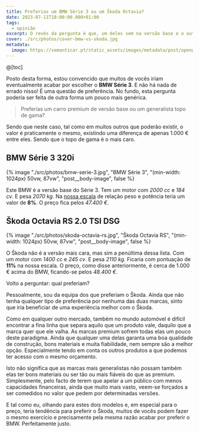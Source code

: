 ```yaml
---
title: Preferias um BMW Série 3 ou um Škoda Octavia?
date: 2023-07-11T18:00:00.000+01:00
tags:
  - opinião
excerpt: O revés da pergunta é que, um deles vem na versão base e o outro é do mais equipado que se pode encontrar. E o preço não seria uma questão, uma vez que ambos custam sensivelmente o mesmo.
cover: ./src/photos/cover-bmw-vs-skoda.jpg
metadata:
  image: https://semanticar.pt/static_assets/images/metadata/post/opengraph-bmw-vs-skoda.jpg
---
```

@[toc]

Posto desta forma, estou convencido que muitos de vocês iriam eventualmente acabar por escolher o **BMW Série 3**. E não há nada de errado nisso! É uma questão de preferência. No fundo, esta pergunta poderia ser feita de outra forma um pouco mais genérica.

> Preferias um carro premium de versão base ou um generalista topo de gama?

Sendo que neste caso, tal como em muitos outros que poderão existir, o valor é praticamente o mesmo, existindo uma diferença de apenas 1.000 € entre eles. Sendo que o topo de gama é o mais caro.

## BMW Série 3 320i
{% image
  "./src/photos/bmw-serie-3.jpg",
  "BMW Série 3",
  "(min-width: 1024px) 50vw, 87vw",
  "post__body-image",
  false
%}

Este BMW é a versão base do Série 3. Tem um motor com *2000 cc* e *184 cv*. E pesa *2070 kg*. Na [nossa escala](/opiniao/a-metrica-0-100-kmh-diz-muito-pouco-sobre-um-carro/) de relação peso e potência teria um valor de **8%**. O preço fica pelos *47.400 €*.

## Škoda Octavia RS 2.0 TSI DSG
{% image
  "./src/photos/skoda-octavia-rs.jpg",
  "Škoda Octavia RS",
  "(min-width: 1024px) 50vw, 87vw",
  "post__body-image",
  false
%}

O Škoda não é a versão mais cara, mas sim a penúltima dessa lista. Com um motor com *1400 cc* e *245 cv*. E pesa *2110 kg*. Ficaria com pontuação de **11%** na nossa escala. O preço, como disse anteriormente, é cerca de 1.000 € acima do BMW, ficando-se pelos *48.400 €*.

Volto a perguntar: qual preferiam?

Pessoalmente, sou da equipa dos que preferiam o Škoda. Ainda que não tenha qualquer tipo de preferência por nenhuma das duas marcas, sinto que iria beneficiar de uma experiência melhor com o Škoda.

Como em qualquer outro mercado, também no mundo automóvel é difícil encontrar a fina linha que separa aquilo que um produto vale, daquilo que a marca quer que ele valha. As marcas premium sofrem todas elas um pouco deste paradigma. Ainda que qualquer uma delas garanta uma boa qualidade de construção, bons materiais e muita fiabilidade, nem sempre são a melhor opção. Especialmente tendo em conta os outros produtos a que podemos ter acesso com o mesmo orçamento.

Isto não significa que as marcas mais generalistas não possam também elas ter bons materiais ou ser tão ou mais fiáveis do que as premium. Simplesmente, pelo facto de terem que apelar a um público com menos capacidades financeiras, ainda que muito mais vasto, veem-se forçados a ser comedidos no valor que pedem por determinadas versões.

E tal como eu, olhando para estes dois modelos e, em especial para o preço, teria tendência para preferir o Škoda, muitos de vocês podem fazer o mesmo exercício e precisamente pela mesma razão acabar por preferir o BMW. Perfeitamente justo.
